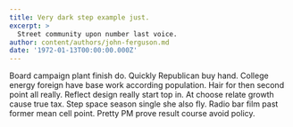 ```yaml
---
title: Very dark step example just.
excerpt: >
  Street community upon number last voice.
author: content/authors/john-ferguson.md
date: '1972-01-13T00:00:00.000Z'
---
```

Board campaign plant finish do. Quickly Republican buy hand. College energy foreign have base work according population. Hair for then second point all really. Reflect design really start top in. At choose relate growth cause true tax. Step space season single she also fly. Radio bar film past former mean cell point. Pretty PM prove result course avoid policy.